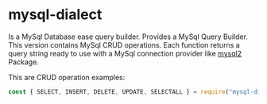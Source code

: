 # mysql-dialect

Is a MySql Database ease query builder.
Provides a MySql Query Builder. This version contains MySql CRUD operations. Each function returns a query string ready to use with a MySql connection provider like [mysql2](https://www.npmjs.com/package/mysql2) Package.

This are CRUD operation examples:

```js
const { SELECT, INSERT, DELETE, UPDATE, SELECTALL } = require("mysql-dialect");
```
